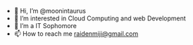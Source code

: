 - 👋 Hi, I’m @moonintaurus
- 👀 I’m interested in Cloud Computing and web Development
- 💞️ I’m a IT Sophomore
- 📫 How to reach me raidenmiji@gmail.com

<!---
moonintaurus/moonintaurus is a ✨ special ✨ repository because its `README.md` (this file) appears on your GitHub profile.
You can click the Preview link to take a look at your changes.
--->
